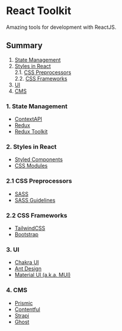 # React Toolkit

Amazing tools for development with ReactJS.

## Summary

1. [State Management](https://github.com/mayraamaral/react-dev-toolkit#1-state-management)
2. [Styles in React](https://github.com/mayraamaral/react-dev-toolkit#2-styles-in-react)  
   2.1. [CSS Preprocessors](https://github.com/mayraamaral/react-dev-toolkit#21-css-preprocessors)  
   2.2. [CSS Frameworks](https://github.com/mayraamaral/react-dev-toolkit#22-css-frameworks)
3. [UI](https://github.com/mayraamaral/react-dev-toolkit#3-ui)
4. [CMS](https://github.com/mayraamaral/react-dev-toolkit#4-cms)

### 1. State Management

- [ContextAPI](https://reactjs.org/docs/context.html)
- [Redux](https://redux.js.org/)
- [Redux Toolkit](https://redux-toolkit.js.org/)

### 2. Styles in React

- [Styled Components](https://styled-components.com/)
- [CSS Modules](https://github.com/css-modules/css-modules)

### 2.1 CSS Preprocessors

- [SASS](https://sass-lang.com/)
- [SASS Guidelines](https://sass-guidelin.es/)

### 2.2 CSS Frameworks

- [TailwindCSS](https://tailwindcss.com/)
- [Bootstrap](https://getbootstrap.com/)

### 3. UI

- [Chakra UI](https://chakra-ui.com/)
- [Ant Design](https://ant.design/)
- [Material UI (a.k.a. MUI)](https://mui.com/)

### 4. CMS

- [Prismic](https://prismic.io/)
- [Contentful](https://www.contentful.com/r/knowledgebase/react-cms/)
- [Strapi](https://strapi.io/integrations/react-cms)
- [Ghost](https://ghost.org/)
